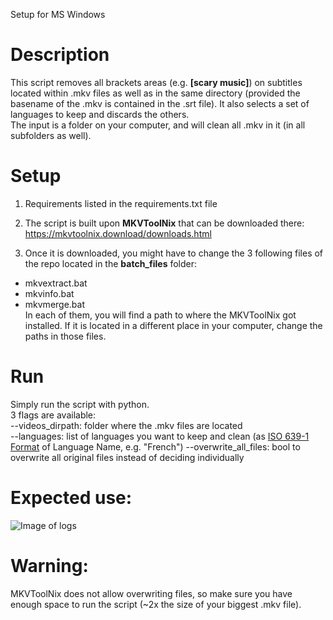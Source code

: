Setup for MS Windows

# Description
This script removes all brackets areas (e.g. **[scary music]**) on subtitles located within .mkv files as well as in the same directory (provided the basename of the .mkv is contained in the .srt file). It also selects a set of languages to keep and discards the others.</br>
The input is a folder on your computer, and will clean all .mkv in it (in all subfolders as well).
# Setup
1. Requirements listed in the requirements.txt file 

2. The script is built upon **MKVToolNix** that can be downloaded there: 
https://mkvtoolnix.download/downloads.html

3. Once it is downloaded, you might have to change the 3 following files of the repo located in the **batch_files** folder:
- mkvextract.bat
- mkvinfo.bat
- mkvmerge.bat<br/>
In each of them, you will find a path to where the MKVToolNix got installed. If it is located in a different place in your computer, change the paths in those files.
# Run
Simply run the script with python.<br/>3 flags are available:<br/>
--videos_dirpath: folder where the .mkv files are located<br/>
--languages: list of languages you want to keep and clean (as [ISO 639-1 Format](https://en.wikipedia.org/wiki/List_of_ISO_639-1_codes) of Language Name, e.g. "French")
--overwrite_all_files: bool to overwrite all original files instead of deciding individually

# Expected use:
![Image of logs](https://i.ibb.co/M73ZDjH/logs.png)


# Warning:
MKVToolNix does not allow overwriting files, so make sure you have enough space to run the script (~2x the size of your biggest .mkv file).
